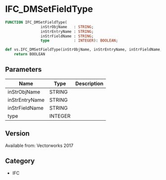 # IFC_DMSetFieldType

```pascal
FUNCTION IFC_DMSetFieldType(
				inStrObjName   : STRING;
				inStrEntryName : STRING;
				inStrFieldName : STRING;
				type           : INTEGER): BOOLEAN;
```

```python
def vs.IFC_DMSetFieldType(inStrObjName, inStrEntryName, inStrFieldName, type):
    return BOOLEAN
```

## Parameters
|Name|Type|Description|
|---|---|---|
|inStrObjName|STRING|   |
|inStrEntryName|STRING|   |
|inStrFieldName|STRING|   |
|type|INTEGER|   |

## Version
Available from: Vectorworks 2017

## Category
* IFC

